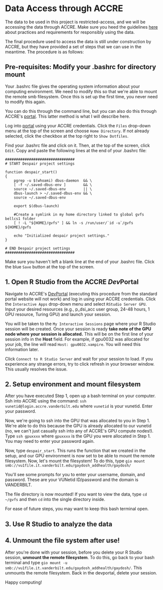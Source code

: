 # Data Access through ACCRE

The data to be used in this project is restricted-access, and we will be accessing the data through ACCRE.  Make sure you heed the guidelines [here](https://github.com/vanderbilt-data-science/despair/blob/master/data-access-guidelines.md) about practices and requirements for responsibly using the data.

The final procedure used to access the data is still under construction by ACCRE, but they have provided a set of steps that we can use in the meantime.  The procedure is as follows:

## Pre-requisites: Modify your .bashrc for directory mount
Your .bashrc file gives the operating system information about your computing environment.  We need to modify this so that we're able to mount the remote smb filesystem.  Once this is set up the first time, you never need to modify this again.

You can do this through the command line, but you can also do this through ACCRE's [portal](portal.accre.vanderbilt.edu).  This latter method is what I will describe here.

Log into [portal](portal.accre.vanderbilt.edu) using your ACCRE credentials.  Click the `Files` drop-down menu at the top of the screen and choose `Home Directory`.  If not already selected, click the checkbox at the top right to `Show Dotfiles`.  

Find your .bashrc file and click on it.  Then, at the top of the screen, click `Edit`.  Copy and paste the following lines at the end of your .bashrc file:

```
################################
# START Despair project settings

function despair_start()
{
    pgrep -u $(whoami) dbus-daemon  && \
    [ -f ~/.saved-dbus-env ]        && \
    source ~/.saved-dbus-env        || \
    dbus-launch > ~/.saved-dbus-env && \
    source ~/.saved-dbus-env
            
    export $(dbus-launch)
    
    #Create a symlink in my home directory linked to global gvfs bellcs1 folder 
    [ ! -L "${HOME}/gvfs" ] && ln -s /run/user/`id -u`/gvfs ${HOME}/gvfs
    
    echo "Initialized despair project settings."
}

# END Despair project settings
################################
```
Make sure you haven't left a blank line at the end of your .bashrc file.  Click the blue `Save` button at the top of the screen.

## 1. Open R Studio from the ACCRE *Dev*Portal
Navigate to ACCRE's [DevPortal](https://devportal.accre.vanderbilt.edu) (executing this procedure from the standard portal website will not work) and log in using your ACCRE credentials.  Click the `Interactive Apps` drop-down menu and select `RStudio Server GPU`.  Input your desired resources (e.g., p_dsi_acc user group, 24-48 hours, 1 GPU resource, Turing GPU) and launch your session.

You will be taken to the `My Interactive Sessions` page where your R Studio session will be created.  Once your session is ready **take note of the GPU node where your session is allocated.**  This will be on the first line of your session info in the **Host** field.  For example, if gpu0032 was allocated for your job, the line will read `Host: gpu0032.vampire`.  You will need this information later.

Click `Connect to R Studio Server` and wait for your session to load.  If you experience any strange errors, try to click refresh in your browser window.  This usually resolves the issue.

## 2. Setup environment and mount filesystem

After you have executed Step 1, open up a bash terminal on your computer.  Ssh into ACCRE using the command: `ssh vunetid@login.accre.vanderbilt.edu` where `vunetid` is your vunetid.  Enter your password.

Now, we're going to ssh into the GPU that was allocated to you in Step 1.  We're able to do this because the GPU is already allocated to our vunetid (no, we can't just casually ssh into any of ACCRE's GPU compute nodes!).  Type `ssh gpuxxxx` where `gpuxxxx` is the GPU you were allocated in Step 1.  You may need to enter your password again.

Now, type `despair_start`.  This runs the function that we created in the setup, and our GPU environment is now set to be able to mount the remote filesystem.  Now, let's mount the filesystem!  To do this, type `gio mount smb://vu1file.it.vanderbilt.edu/gaydosh_addhealth/gaydosh/`

You'll see some prompts for you to enter your username, domain, and password.  These are your VUNetid ID/password and the domain is VANDERBILT.

The file directory is now mounted!  If you want to view the data, type `cd ~/gvfs` and then `cd` into the single directory inside.

For ease of future steps, you may want to keep this bash terminal open.

## 3. Use R Studio to analyze the data

## 4. Unmount the file system after use!
After you're done with your session, before you delete your R Studio session, **unmount the remote filesystem**.  To do this, go back to your bash terminal and type `gio mount -u smb://vu1file.it.vanderbilt.edu/gaydosh_addhealth/gaydosh/`.  This unmounts the remote filesystem.  Back in the devportal, delete your session.

Happy computing!
